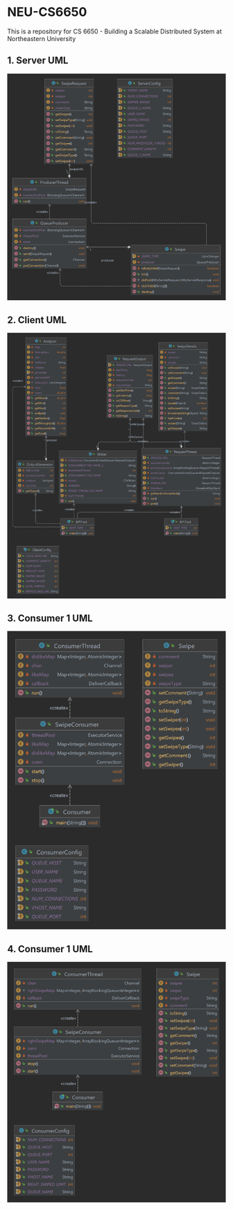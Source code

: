# NEU-CS6650
This is a repository for CS 6650 - Building a Scalable Distributed System at Northeastern University

## 1. Server UML
![Server UML](Server-UML.png)

## 2. Client UML
![Client UML](Client-UML.png)

## 3. Consumer 1 UML
![Consumer 1 UML](Consumer1-UML.png)

## 4. Consumer 1 UML
![Consumer 2 UML](Consumer2-UML.png)